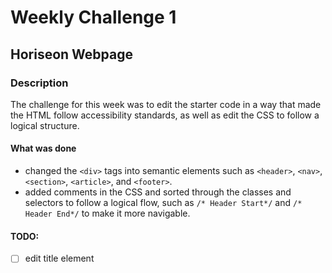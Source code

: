 # Weekly Challenge 1
## Horiseon Webpage
### Description
The challenge for this week was to edit the starter code in a way that made the HTML follow accessibility standards, as well as edit the CSS to follow a logical structure.
#### What was done
* changed the ``<div>`` tags into semantic elements such as ``<header>``, ``<nav>``, ``<section>``, ``<article>``, and ``<footer>``.
* added comments in the CSS and sorted through the classes and selectors to follow a logical flow, such as ``/* Header Start*/`` and ``/* Header End*/`` to make it more navigable.
#### TODO:
- [ ] edit title element

